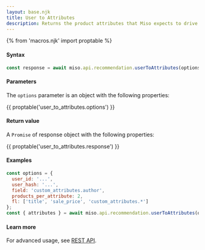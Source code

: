 ```yaml
---
layout: base.njk
title: User to Attributes
description: Returns the product attributes that Miso expects to drive a conversion for the current user.
---
```

{% from 'macros.njk' import proptable %}

#### Syntax
```js
const response = await miso.api.recommendation.userToAttributes(options);
```

#### Parameters
The `options` parameter is an object with the following properties:

{{ proptable('user_to_attributes.options') }}

#### Return value
A `Promise` of response object with the following properties:

{{ proptable('user_to_attributes.response') }}

#### Examples
```js
const options = {
  user_id: '...',
  user_hash: '...',
  field: 'custom_attributes.author',
  products_per_attribute: 2,
  fl: ['title', 'sale_price', 'custom_attributes.*']
};
const { attributes } = await miso.api.recommendation.userToAttributes(options);
```

#### Learn more
For advanced usage, see [REST API](https://api.askmiso.com/#operation/user_to_attributes_v1_recommendation_user_to_attributes_post).
